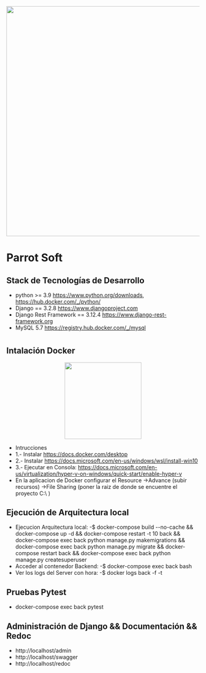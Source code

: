 <p align="center"><img src="https://miro.medium.com/max/724/1*lAMsvtB6afHwTQYCNM1xvw.png" width="600"></p>

# Parrot Soft

## Stack de Tecnologías de Desarrollo

- python >= 3.9 https://www.python.org/downloads, https://hub.docker.com/_/python/
- Django == 3.2.8    https://www.djangoproject.com
- Django Rest Framework == 3.12.4   https://www.django-rest-framework.org
- MySQL 5.7   https://registry.hub.docker.com/_/mysql


# 
## Intalación Docker
<p align="center"><img src="https://docs.docker.com/images/docker-docs-logo.svg" width="200"></p>

- Intrucciones
- 1.- Instalar https://docs.docker.com/desktop
- 2.- Instalar https://docs.microsoft.com/en-us/windows/wsl/install-win10
- 3.- Ejecutar en Consola: https://docs.microsoft.com/en-us/virtualization/hyper-v-on-windows/quick-start/enable-hyper-v
- En la aplicacion de Docker configurar el Resource ->Advance (subir recursos)  ->File Sharing  (poner la raiz de donde se encuentre el proyecto C:\ )

## Ejecución de Arquitectura local
- Ejecucion Arquitectura local: -$ docker-compose build --no-cache && docker-compose up -d && docker-compose restart -t 10 back && docker-compose exec back python manage.py makemigrations && docker-compose exec back python manage.py migrate && docker-compose restart back && docker-compose exec back python manage.py createsuperuser
- Acceder al contenedor Backend: -$ docker-compose exec back bash
- Ver los logs del Server con hora: -$ docker logs back  -f -t

## Pruebas Pytest
- docker-compose exec back pytest

## Administración de Django &&  Documentación && Redoc
- http://localhost/admin
- http://localhost/swagger
- http://localhost/redoc